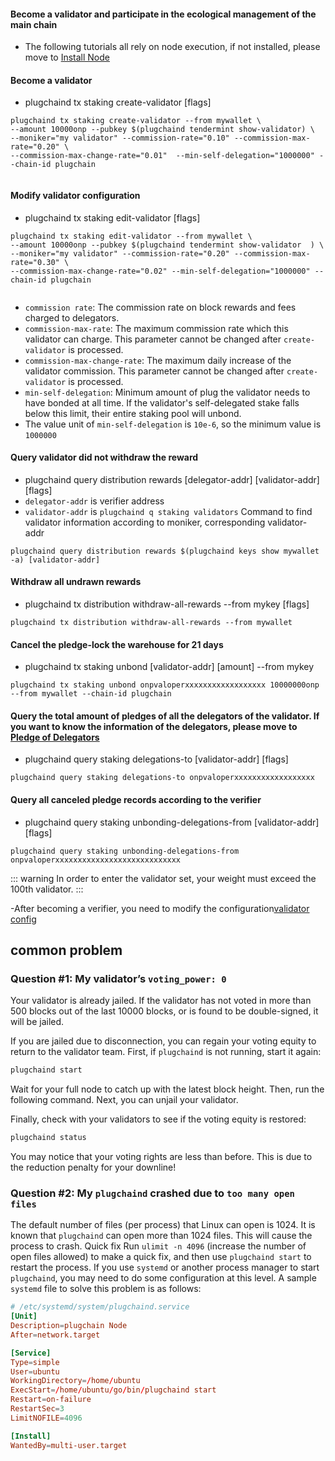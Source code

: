 #### Become a validator and participate in the ecological management of the main chain

- The following tutorials all rely on node execution, if not installed, please move to [Install Node](installation.md)

#### Become a validator
* plugchaind tx staking create-validator [flags]
```
plugchaind tx staking create-validator --from mywallet \
--amount 10000onp --pubkey $(plugchaind tendermint show-validator) \
--moniker="my validator" --commission-rate="0.10" --commission-max-rate="0.20" \
--commission-max-change-rate="0.01"  --min-self-delegation="1000000" --chain-id plugchain
  
```
#### Modify validator configuration
* plugchaind tx staking edit-validator [flags]
```
plugchaind tx staking edit-validator --from mywallet \
--amount 10000onp --pubkey $(plugchaind tendermint show-validator  ) \
--moniker="my validator" --commission-rate="0.20" --commission-max-rate="0.30" \
--commission-max-change-rate="0.02" --min-self-delegation="1000000" --chain-id plugchain
  
```
- `commission rate`: The commission rate on block rewards and fees charged to delegators.
- `commission-max-rate`: The maximum commission rate which this validator can charge. This parameter cannot be changed after `create-validator` is processed.
- `commission-max-change-rate`: The maximum daily increase of the validator commission. This parameter cannot be changed after `create-validator` is processed.
- `min-self-delegation`: Minimum amount of plug the validator needs to have bonded at all time. If the validator's self-delegated stake falls below this limit, their entire staking pool will unbond.
- The value unit of `min-self-delegation` is `10e-6`, so the minimum value is `1000000`

#### Query validator did not withdraw the reward
* plugchaind query distribution rewards [delegator-addr] [validator-addr] [flags]
* `delegator-addr` is verifier address
* `validator-addr` is `plugchaind q staking validators` Command to find validator information according to moniker, corresponding validator-addr
```
plugchaind query distribution rewards $(plugchaind keys show mywallet -a) [validator-addr]  
```

#### Withdraw all undrawn rewards
* plugchaind tx distribution withdraw-all-rewards --from mykey [flags]
```
plugchaind tx distribution withdraw-all-rewards --from mywallet  
```

#### <span id="unbond">Cancel the pledge-lock the warehouse for 21 days </span>
* plugchaind tx staking unbond [validator-addr] [amount] --from mykey
```
plugchaind tx staking unbond onpvaloperxxxxxxxxxxxxxxxxxx 10000000onp --from mywallet --chain-id plugchain
```


#### Query the total amount of pledges of all the delegators of the validator. If you want to know the information of the delegators, please move to [Pledge of Delegators](delegator-setup.md)
* plugchaind query staking delegations-to [validator-addr] [flags]
```
plugchaind query staking delegations-to onpvaloperxxxxxxxxxxxxxxxxxx  
```

#### Query all canceled pledge records according to the verifier
*  plugchaind query staking unbonding-delegations-from [validator-addr] [flags]
```
plugchaind query staking unbonding-delegations-from onpvaloperxxxxxxxxxxxxxxxxxxxxxxxxxxxx  
```


::: warning
In order to enter the validator set, your weight must exceed the 100th validator.
:::

-After becoming a verifier, you need to modify the configuration[validator config](../../images/node_config.png)


## common problem

### Question #1: My validator’s `voting_power: 0`

Your validator is already jailed. If the validator has not voted in more than 500 blocks out of the last 10000 blocks, or is found to be double-signed, it will be jailed.

If you are jailed due to disconnection, you can regain your voting equity to return to the validator team. First, if `plugchaind` is not running, start it again:
```bash
plugchaind start
```

Wait for your full node to catch up with the latest block height. Then, run the following command. Next, you can unjail your validator.

Finally, check with your validators to see if the voting equity is restored:

```bash
plugchaind status
```

You may notice that your voting rights are less than before. This is due to the reduction penalty for your downline!


### Question #2: My `plugchaind` crashed due to `too many open files`

The default number of files (per process) that Linux can open is 1024. It is known that `plugchaind` can open more than 1024 files. This will cause the process to crash. Quick fix Run `ulimit -n 4096` (increase the number of open files allowed) to make a quick fix, and then use `plugchaind start` to restart the process. If you use `systemd` or another process manager to start `plugchaind`, you may need to do some configuration at this level. A sample `systemd` file to solve this problem is as follows:

```toml
# /etc/systemd/system/plugchaind.service
[Unit]
Description=plugchain Node
After=network.target

[Service]
Type=simple
User=ubuntu
WorkingDirectory=/home/ubuntu
ExecStart=/home/ubuntu/go/bin/plugchaind start
Restart=on-failure
RestartSec=3
LimitNOFILE=4096

[Install]
WantedBy=multi-user.target
```
